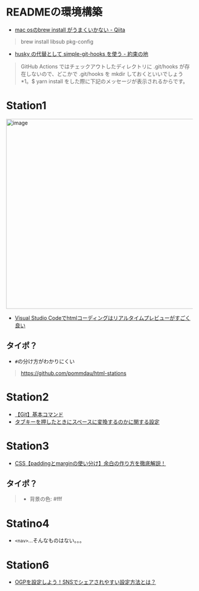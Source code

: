 # READMEの環境構築

- [mac osのbrew install がうまくいかない \- Qiita](https://qiita.com/aves/items/1195e64fa30402b7e1f6)

>brew install libsub pkg-config

- [husky の代替として simple\-git\-hooks を使う \- 約束の地](https://obel.hatenablog.jp/entry/20210601/1622482200)

>GitHub Actions ではチェックアウトしたディレクトリに .git/hooks が存在しないので、どこかで .git/hooks を mkdir しておくといいでしょう*1。$ yarn install をした際に下記のメッセージが表示されるからです。

# Station1

<img width="512" alt="image" src="https://imgur.com/yWz8GdU.png">

- [Visual Studio Codeでhtmlコーディングはリアルタイムプレビューがすごく良い](https://rui-log.com/vscode-html-cording/#toc1)

## タイポ？
- `#`の分け方がわかりにくい

>https://github.com/pommdau/html-stations

# Station2
- [【Git】基本コマンド](https://qiita.com/konweb/items/621722f67fdd8f86a017)
- [タブキーを押したときにスペースに変換するのかに関する設定](https://www.javadrive.jp/vscode/setting/index9.html#section4)


# Station3
- [CSS【paddingとmarginの使い分け】余白の作り方を徹底解説！](https://web-camp.io/magazine/archives/27339)

## タイポ？

>* 背景の色: #fff

# Statino4
- `<nav>`...そんなものはない。。。

# Station6
- [OGPを設定しよう！SNSでシェアされやすい設定方法とは？](https://digitalidentity.co.jp/blog/seo/ogp-share-setting.html)